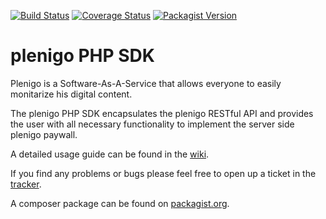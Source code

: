 [![Build Status](https://secure.travis-ci.org/plenigo/plenigo_php_sdk.png?branch=master)](https://travis-ci.org/plenigo/plenigo_php_sdk) [![Coverage Status](https://coveralls.io/repos/plenigo/plenigo_php_sdk/badge.svg)](https://coveralls.io/r/plenigo/plenigo_php_sdk) [![Packagist Version](https://img.shields.io/packagist/v/plenigo/plenigo-php-sdk.svg)](https://packagist.org/packages/plenigo/plenigo-php-sdk)

plenigo PHP SDK
===============
Plenigo is a Software-As-A-Service  that allows everyone to easily monitarize his digital content.

The plenigo PHP SDK encapsulates the plenigo RESTful API and provides the user with all necessary functionality to implement the server side plenigo paywall.

A detailed usage guide can be found in the [wiki](https://github.com/plenigo/plenigo_php_sdk/wiki).

If you find any problems or bugs please feel free to open up a ticket in the [tracker](https://github.com/plenigo/plenigo_php_sdk/issues).

A composer package can be found on [packagist.org](https://packagist.org/packages/plenigo/plenigo-php-sdk).
